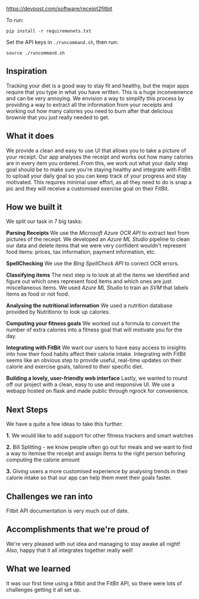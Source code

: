 https://devpost.com/software/receipt2fitbit 

To run: 
```
pip install -r requiremenets.txt
```
Set the API keys in `./runcommand.sh`, then run:
```
source ./runcommand.sh
```


## Inspiration
Tracking your diet is a good way to stay fit and healthy, but the major apps require that you type in what you have written. This is a huge inconvenience and can be very annoying. We envision a way to simplify this process by providing a way to extract all the information from your receipts and working out how many calories you need to burn after that delicious brownie that you just really needed to get. 

## What it does
 
We provide a clean and easy to use UI that allows you to take a picture of your receipt. Our app analyses the receipt and works out how many calories are in every item you ordered. From this, we work out what your daily step goal should be to make sure you're staying healthy and integrate with FitBit to upload your daily goal so you can keep track of your progress and stay motivated. This requires minimal user effort, as all they need to do is snap a pic and they will receive a customised exercise goal on their FitBit. 

## How we built it

We split our task in 7 big tasks:

**Parsing Receipts**
We use the _Microsoft Azure OCR API_ to extract text from pictures of the receipt. We developed an _Azure ML Studio_ pipeline to clean our data and delete items that we were very confident wouldn't represent food items: prices, tax information, payment information, etc.

**SpellChecking**
We use the _Bing SpellCheck API_ to correct OCR errors. 

**Classifying items**
The next step is to look at all the items we identified and figure out which ones represent food items and which ones are just miscellaneous items. We used _Azure ML Studio_ to train an _SVM_ that labels items as food or not food. 

**Analysing the nutritional information**
We used a nutrition database provided by Nutritionix to look up calories. 

**Computing your fitness goals**
We worked out a formula to convert the number of extra calories into a fitness goal that will motivate you for the day. 

**Integrating with FitBit**
We want our users to have easy access to insights into how their food habits affect their calorie intake. Integrating with FitBit seems like an obvious step to provide useful, real-time updates on their calorie and exercise goals, tailored to their specific diet. 

**Building a lovely, user-friendly web interface**
Lastly, we wanted to round off our project with a clean, easy to use and responsive UI. We use a webapp hosted on flask and made public through ngrock for convenience.

## Next Steps
We have a quite a few ideas to take this further:

**1.** We would like to add support for other fitness trackers and smart watches

**2.** Bill Splitting - we know people often go out for meals and we want to find a way to itemise the receipt and assign items to the right person beforing computing the calorie amount

**3.** Giving users a more customised experience by analysing trends in their calorie intake so that our app can help them meet their goals faster.

## Challenges we ran into

Fitbit API documentation is very much out of date. 


## Accomplishments that we're proud of

We're very pleased with out idea and managing to stay awake all night! Also, happy that it all integrates together really well!

## What we learned

It was our first time using a fitbit and the FitBit API, so there were lots of challenges getting it all set up. 


